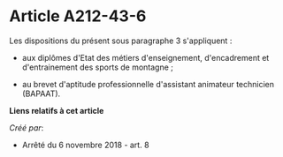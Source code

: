 # Article A212-43-6

Les dispositions du présent sous paragraphe 3 s'appliquent :

- aux diplômes d'Etat des métiers d'enseignement, d'encadrement et d'entrainement des sports de montagne ;

- au brevet d'aptitude professionnelle d'assistant animateur technicien (BAPAAT).

**Liens relatifs à cet article**

_Créé par_:

  - Arrêté du 6 novembre 2018 - art. 8
